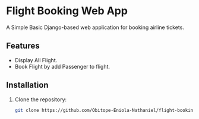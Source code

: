 # Flight Booking Web App
A Simple Basic Django-based web application for booking airline tickets.

## Features
- Display All Flight.
- Book Flight by add Passenger to flight.

## Installation
1. Clone the repository:
   ```bash
   git clone https://github.com/Obitope-Eniola-Nathaniel/flight-booking-app.git
